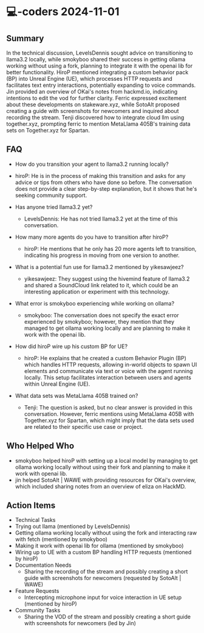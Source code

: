 # 💻-coders 2024-11-01

## Summary
 In the technical discussion, LevelsDennis sought advice on transitioning to llama3.2 locally, while smokyboo shared their success in getting ollama working without using a fork, planning to integrate it with the openai lib for better functionality. HiroP mentioned integrating a custom behavior pack (BP) into Unreal Engine (UE), which processes HTTP requests and facilitates text entry interactions, potentially expanding to voice commands. Jin provided an overview of OKai's notes from hackmd.io, indicating intentions to edit the vod for further clarity. Ferric expressed excitement about these developments on stakeware.xyz, while SotoAlt proposed creating a guide with screenshots for newcomers and inquired about recording the stream. Tenji discovered how to integrate cloud llm using together.xyz, prompting ferric to mention MetaLlama 405B's training data sets on Together.xyz for Spartan.

## FAQ
 - How do you transition your agent to llama3.2 running locally?
  - hiroP: He is in the process of making this transition and asks for any advice or tips from others who have done so before. The conversation does not provide a clear step-by-step explanation, but it shows that he's seeking community support.

- Has anyone tried llama3.2 yet?
  - LevelsDennis: He has not tried llama3.2 yet at the time of this conversation.

- How many more agents do you have to transition after hiroP?
  - hiroP: He mentions that he only has 20 more agents left to transition, indicating his progress in moving from one version to another.

- What is a potential fun use for llama3.2 mentioned by yikesawjeez?
  - yikesawjeez: They suggest using the hivemind feature of llama3.2 and shared a SoundCloud link related to it, which could be an interesting application or experiment with this technology.

- What error is smokyboo experiencing while working on ollama?
  - smokyboo: The conversation does not specify the exact error experienced by smokyboo; however, they mention that they managed to get ollama working locally and are planning to make it work with the openai lib.

- How did hiroP wire up his custom BP for UE?
  - hiroP: He explains that he created a custom Behavior Plugin (BP) which handles HTTP requests, allowing in-world objects to spawn UI elements and communicate via text or voice with the agent running locally. This setup facilitates interaction between users and agents within Unreal Engine (UE).

- What data sets was MetaLlama 405B trained on?
  - Tenji: The question is asked, but no clear answer is provided in this conversation. However, ferric mentions using MetaLlama 405B with Together.xyz for Spartan, which might imply that the data sets used are related to their specific use case or project.

## Who Helped Who
 - smokyboo helped hiroP with setting up a local model by managing to get ollama working locally without using their fork and planning to make it work with openai lib.
- jin helped SotoAlt | WAWE with providing resources for OKai's overview, which included sharing notes from an overview of eliza on HackMD.

## Action Items
 - Technical Tasks
  - Trying out llama (mentioned by LevelsDennis)
  - Getting ollama working locally without using the fork and interacting raw with fetch (mentioned by smokyboo)
  - Making it work with openai lib for ollama (mentioned by smokyboo)
  - Wiring up to UE with a custom BP handling HTTP requests (mentioned by hiroP)
- Documentation Needs
  - Sharing the recording of the stream and possibly creating a short guide with screenshots for newcomers (requested by SotoAlt | WAWE)
- Feature Requests
  - Intercepting microphone input for voice interaction in UE setup (mentioned by hiroP)
- Community Tasks
  - Sharing the VOD of the stream and possibly creating a short guide with screenshots for newcomers (led by Jin)

